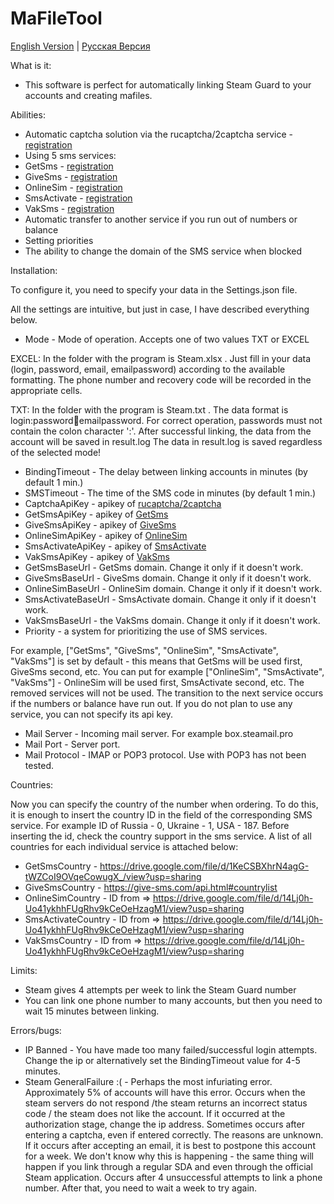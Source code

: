 # MaFileTool
[English Version](README.en.md) | [Русская Версия](README.ru.md)

What is it:
- This software is perfect for automatically linking Steam Guard to your accounts and creating mafiles.

Abilities:
- <div>Automatic captcha solution via the rucaptcha/2captcha service - <a href="https://rucaptcha.com/?from=947328" target="_blank">registration</a></div>
- Using 5 sms services:
- GetSms - <a href="https://getsms.online/en/reg.html" target="_blank">registration</a></div>
- GiveSms - <a href="https://give-sms.com/?ref=14040" target="_blank">registration</a></div>
- OnlineSim - <a href="https://onlinesim.io/?ref=40882" target="_blank">registration</a></div>
- SmsActivate - <a href="https://sms-activate.org/?ref=431207" target="_blank">registration</a></div>
- VakSms - <a href="https://vak-sms.com/accounts/registration/" target="_blank">registration</a></div>
- Automatic transfer to another service if you run out of numbers or balance
- Setting priorities
- The ability to change the domain of the SMS service when blocked

Installation:

To configure it, you need to specify your data in the Settings.json file.

All the settings are intuitive, but just in case, I have described everything below.

- Mode - Mode of operation. Accepts one of two values TXT or EXCEL
 
 EXCEL: In the folder with the program is Steam.xlsx . Just fill in your data (login, password, email, emailpassword) according to the available formatting.
 The phone number and recovery code will be recorded in the appropriate cells.
 
 TXT: In the folder with the program is Steam.txt . The data format is login:password:email:emailpassword. For correct operation, passwords must not contain the colon character ':'.
 After successful linking, the data from the account will be saved in result.log
 The data in result.log is saved regardless of the selected mode!
- BindingTimeout - The delay between linking accounts in minutes (by default 1 min.)
- SMSTimeout - The time of the SMS code in minutes (by default 1 min.)
- CaptchaApiKey - apikey of <a href="https://rucaptcha.com/?from=947328" target="_blank">rucaptcha/2captcha</a></div>
- GetSmsApiKey - apikey of <a href="https://getsms.online/ru/reg.html" target="_blank">GetSms</a></div>
- GiveSmsApiKey - apikey of <a href="https://give-sms.com/?ref=14040" target="_blank">GiveSms</a></div>
- OnlineSimApiKey - apikey of <a href="https://onlinesim.io/?ref=40882" target="_blank">OnlineSim</a></div>
- SmsActivateApiKey - apikey of <a href="https://sms-activate.org/?ref=431207" target="_blank">SmsActivate</a></div>
- VakSmsApiKey - apikey of <a href="https://vak-sms.com/accounts/registration/" target="_blank">VakSms</a></div>
- GetSmsBaseUrl - GetSms domain. Change it only if it doesn't work.
- GiveSmsBaseUrl - GiveSms domain. Change it only if it doesn't work.
- OnlineSimBaseUrl - OnlineSim domain. Change it only if it doesn't work.
- SmsActivateBaseUrl - SmsActivate domain. Change it only if it doesn't work.
- VakSmsBaseUrl - the VakSms domain. Change it only if it doesn't work.
- Priority - a system for prioritizing the use of SMS services.

For example, ["GetSms", "GiveSms", "OnlineSim", "SmsActivate", "VakSms"] is set by default - this means that GetSms will be used first, GiveSms second, etc.
You can put for example ["OnlineSim", "SmsActivate", "VakSms"] - OnlineSim will be used first, SmsActivate second, etc. The removed services will not be used.
The transition to the next service occurs if the numbers or balance have run out.
If you do not plan to use any service, you can not specify its api key.
- Mail Server - Incoming mail server. For example box.steamail.pro
- Mail Port - Server port.
- Mail Protocol - IMAP or POP3 protocol. Use with POP3 has not been tested.

Countries:

Now you can specify the country of the number when ordering.
To do this, it is enough to insert the country ID in the field of the corresponding SMS service.
For example ID of Russia - 0, Ukraine - 1, USA - 187. Before inserting the id, check the country support in the sms service.
A list of all countries for each individual service is attached below:

- GetSmsCountry - https://drive.google.com/file/d/1KeCSBXhrN4agG-tWZCoI9OVqeCowugX_/view?usp=sharing
- GiveSmsCountry - https://give-sms.com/api.html#countrylist
- OnlineSimCountry - ID from => https://drive.google.com/file/d/14Lj0h-Uo41ykhhFUgRhv9kCeOeHzagM1/view?usp=sharing
- SmsActivateCountry - ID from => https://drive.google.com/file/d/14Lj0h-Uo41ykhhFUgRhv9kCeOeHzagM1/view?usp=sharing
- VakSmsCountry - ID from => https://drive.google.com/file/d/14Lj0h-Uo41ykhhFUgRhv9kCeOeHzagM1/view?usp=sharing

Limits:
- Steam gives 4 attempts per week to link the Steam Guard number
- You can link one phone number to many accounts, but then you need to wait 15 minutes between linking.

Errors/bugs:
- IP Banned - You have made too many failed/successful login attempts. Change the ip or alternatively set the BindingTimeout value for 4-5 minutes.
- Steam GeneralFailure :( - Perhaps the most infuriating error. Approximately 5% of accounts will have this error.
 Occurs when the steam servers do not respond /the steam returns an incorrect status code / the steam does not like the account.
 If it occurred at the authorization stage, change the ip address.
 Sometimes occurs after entering a captcha, even if entered correctly. The reasons are unknown.
 If it occurs after accepting an email, it is best to postpone this account for a week.
 We don't know why this is happening - the same thing will happen if you link through a regular SDA and even through the official Steam application.
 Occurs after 4 unsuccessful attempts to link a phone number. After that, you need to wait a week to try again.
